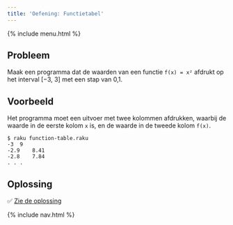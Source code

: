 ```yaml
---
title: 'Oefening: Functietabel'
---
```


{% include menu.html %}

## Probleem

Maak een programma dat de waarden van een functie `f(x) = x²` afdrukt op het interval [−3, 3] met een stap van 0,1.

## Voorbeeld

Het programma moet een uitvoer met twee kolommen afdrukken, waarbij de waarde in de eerste kolom `x` is, en de waarde in de tweede kolom `f(x)`.

```
$ raku function-table.raku
-3	9
-2.9	8.41
-2.8	7.84
. . .
```

## Oplossing

✅ [Zie de oplossing](solution)

{% include nav.html %}